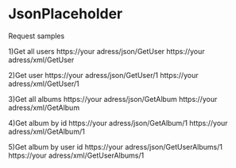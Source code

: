 # JsonPlaceholder
Request samples

1)Get all users
https://your adress/json/GetUser
https://your adress/xml/GetUser
  
2)Get user
https://your adress/json/GetUser/1 
https://your adress/xml/GetUser/1
  
3)Get all albums
https://your adress/json/GetAlbum
https://your adress/xml/GetAlbum

4)Get album by id
https://your adress/json/GetAlbum/1
https://your adress/xml/GetAlbum/1

5)Get album by user id
https://your adress/json/GetUserAlbums/1
https://your adress/xml/GetUserAlbums/1
